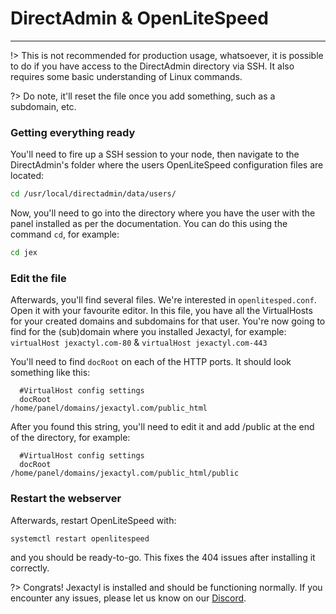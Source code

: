 # DirectAdmin & OpenLiteSpeed

***

!> This is not recommended for production usage, whatsoever, it is possible to do if you have access to the DirectAdmin directory via SSH. It also requires some basic understanding of Linux commands.

?> Do note, it'll reset the file once you add something, such as a subdomain, etc.

### Getting everything ready

You'll need to fire up a SSH session to your node, then navigate to the DirectAdmin's folder where the users OpenLiteSpeed configuration files are located:
```bash
cd /usr/local/directadmin/data/users/
```

Now, you'll need to go into the directory where you have the user with the panel installed as per the documentation. You can do this using the command `cd`, for example:
```bash
cd jex
```

### Edit the file

Afterwards, you'll find several files. We're interested in `openlitesped.conf`. Open it with your favourite editor. In this file, you have all the VirtualHosts for your created domains and subdomains for that user. You're now going to find for the (sub)domain where you installed Jexactyl, for example: `virtualHost jexactyl.com-80` & `virtualHost jexactyl.com-443`

You'll need to find `docRoot` on each of the HTTP ports. It should look something like this:
```
  #VirtualHost config settings
  docRoot                   /home/panel/domains/jexactyl.com/public_html
```

After you found this string, you'll need to edit it and add /public at the end of the directory, for example:
```
  #VirtualHost config settings
  docRoot                   /home/panel/domains/jexactyl.com/public_html/public
```

### Restart the webserver

Afterwards, restart OpenLiteSpeed with:
```bash
systemctl restart openlitespeed
```
and you should be ready-to-go. This fixes the 404 issues after installing it correctly.

?>
Congrats! Jexactyl is installed and should be functioning normally.
If you encounter any issues, please let us know on our [Discord](https://discord.com/invite/qttGR4Z5Pk).
